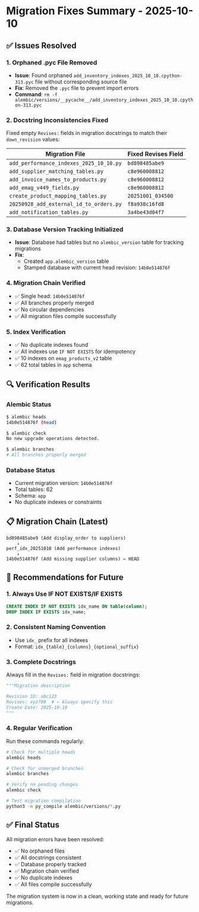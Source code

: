 # Migration Fixes Summary - 2025-10-10

## ✅ Issues Resolved

### 1. **Orphaned .pyc File Removed**
- **Issue**: Found orphaned `add_inventory_indexes_2025_10_10.cpython-313.pyc` file without corresponding source file
- **Fix**: Removed the `.pyc` file to prevent import errors
- **Command**: `rm -f alembic/versions/__pycache__/add_inventory_indexes_2025_10_10.cpython-313.pyc`

### 2. **Docstring Inconsistencies Fixed**
Fixed empty `Revises:` fields in migration docstrings to match their `down_revision` values:

| Migration File | Fixed Revises Field |
|---------------|-------------------|
| `add_performance_indexes_2025_10_10.py` | `bd898485abe9` |
| `add_supplier_matching_tables.py` | `c8e960008812` |
| `add_invoice_names_to_products.py` | `c8e960008812` |
| `add_emag_v449_fields.py` | `c8e960008812` |
| `create_product_mapping_tables.py` | `20251001_034500` |
| `20250928_add_external_id_to_orders.py` | `f8a938c16fd8` |
| `add_notification_tables.py` | `3a4be43d04f7` |

### 3. **Database Version Tracking Initialized**
- **Issue**: Database had tables but no `alembic_version` table for tracking migrations
- **Fix**: 
  - Created `app.alembic_version` table
  - Stamped database with current head revision: `14b0e514876f`

### 4. **Migration Chain Verified**
- ✅ Single head: `14b0e514876f`
- ✅ All branches properly merged
- ✅ No circular dependencies
- ✅ All migration files compile successfully

### 5. **Index Verification**
- ✅ No duplicate indexes found
- ✅ All indexes use `IF NOT EXISTS` for idempotency
- ✅ 10 indexes on `emag_products_v2` table
- ✅ 62 total tables in `app` schema

## 🔍 Verification Results

### Alembic Status
```bash
$ alembic heads
14b0e514876f (head)

$ alembic check
No new upgrade operations detected.

$ alembic branches
# All branches properly merged
```

### Database Status
- Current migration version: `14b0e514876f`
- Total tables: 62
- Schema: `app`
- No duplicate indexes or constraints

## 📋 Migration Chain (Latest)
```
bd898485abe9 (Add display_order to suppliers)
    ↓
perf_idx_20251010 (Add performance indexes)
    ↓
14b0e514876f (Add missing supplier columns) ← HEAD
```

## 🎯 Recommendations for Future

### 1. **Always Use IF NOT EXISTS/IF EXISTS**
```sql
CREATE INDEX IF NOT EXISTS idx_name ON table(column);
DROP INDEX IF EXISTS idx_name;
```

### 2. **Consistent Naming Convention**
- Use `idx_` prefix for all indexes
- Format: `idx_{table}_{columns}_{optional_suffix}`

### 3. **Complete Docstrings**
Always fill in the `Revises:` field in migration docstrings:
```python
"""Migration description

Revision ID: abc123
Revises: xyz789  # ← Always specify this
Create Date: 2025-10-10
"""
```

### 4. **Regular Verification**
Run these commands regularly:
```bash
# Check for multiple heads
alembic heads

# Check for unmerged branches
alembic branches

# Verify no pending changes
alembic check

# Test migration compilation
python3 -m py_compile alembic/versions/*.py
```

## ✅ Final Status

All migration errors have been resolved:
- ✅ No orphaned files
- ✅ All docstrings consistent
- ✅ Database properly tracked
- ✅ Migration chain verified
- ✅ No duplicate indexes
- ✅ All files compile successfully

The migration system is now in a clean, working state and ready for future migrations.
